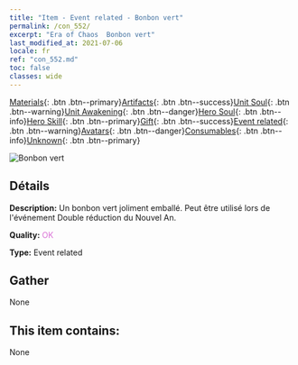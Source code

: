 ```yaml
---
title: "Item - Event related - Bonbon vert"
permalink: /con_552/
excerpt: "Era of Chaos  Bonbon vert"
last_modified_at: 2021-07-06
locale: fr
ref: "con_552.md"
toc: false
classes: wide
---
```

 [Materials](/ItemsFR/){: .btn .btn--primary}[Artifacts](/ItemsFR/Artifacts/){: .btn .btn--success}[Unit Soul](/ItemsFR/UnitSoul/){: .btn .btn--warning}[Unit Awakening](/ItemsFR/UnitAwakening/){: .btn .btn--danger}[Hero Soul](/ItemsFR/HeroSoul/){: .btn .btn--info}[Hero Skill](/ItemsFR/HeroSkill/){: .btn .btn--primary}[Gift](/ItemsFR/Gift/){: .btn .btn--success}[Event related](/ItemsFR/Events/){: .btn .btn--warning}[Avatars](/ItemsFR/Avatars/){: .btn .btn--danger}[Consumables](/ItemsFR/Consumables/){: .btn .btn--info}[Unknown](/ItemsFR/Unknown/){: .btn .btn--primary}

 ![Bonbon vert](/images/t/i_10038.png)

## Détails
 **Description:** Un bonbon vert joliment emballé. Peut être utilisé lors de l'événement Double réduction du Nouvel An.

 **Quality:** <span style="color: #DA70D6">OK</span>

 **Type:** Event related

## Gather

  None

## This item contains:

  None

